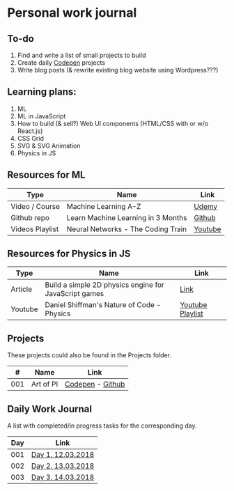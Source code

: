 # Personal work journal

## To-do
1. Find and write a list of small projects to build
2. Create daily [Codepen](https://codepen.io/florinpop17) projects
3. Write blog posts (& rewrite existing blog website using Wordpress???)

## Learning plans:
1. ML
2. ML in JavaScript
3. How to build (& sell?) Web UI components (HTML/CSS with or w/o React.js)
4. CSS Grid
5. SVG & SVG Animation
6. Physics in JS

## Resources for ML
| Type            | Name                               | Link                                                                                           |
| --------------- | ---------------------------------- | ---------------------------------------------------------------------------------------------- |
| Video / Course  | Machine Learning A-Z               | [Udemy](https://www.udemy.com/machinelearning/learn/v4/t/lecture/5772258)                      |
| Github repo     | Learn Machine Learning in 3 Months | [Github](https://github.com/llSourcell/Learn_Machine_Learning_in_3_Months)                     |
| Videos Playlist | Neural Networks - The Coding Train | [Youtube](https://www.youtube.com/watch?v=XJ7HLz9VYz0&list=PLRqwX-V7Uu6aCibgK1PTWWu9by6XFdCfh) |

## Resources for Physics in JS
| Type    | Name                                                  | Link                                                                                        |
| ------- | ----------------------------------------------------- | ------------------------------------------------------------------------------------------ |
| Article | Build a simple 2D physics engine for JavaScript games | [Link](https://www.ibm.com/developerworks/library/wa-build2dphysicsengine/) |
| Youtube | Daniel Shiffman's Nature of Code - Physics            | [Youtube Playlist](https://www.youtube.com/user/shiffman/playlists)                        |

## Projects
These projects could also be found in the Projects folder.

| #   | Name      | Link                                                                                                |
| --- | --------- | --------------------------------------------------------------------------------------------------- |
| 001 | Art of PI | [Codepen](https://codepen.io/FlorinPop17/pen/xWZRxa) - [Github](./Projects/001%20-%20Art%20of%20PI) |

## Daily Work Journal
A list with completed/in progress tasks for the corresponding day.

| Day | Link                                                                   |
| --- | ---------------------------------------------------------------------- |
| 001 | [Day 1. 12.03.2018](./Daily%20Work%20Journal/Day%201.%2012.03.2018.md) |
| 002 | [Day 2. 13.03.2018](./Daily%20Work%20Journal/Day%202.%2013.03.2018.md) |
| 003 | [Day 3. 14.03.2018](./Daily%20Work%20Journal/Day%203.%2014.03.2018.md) |
